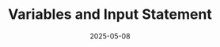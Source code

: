 ---
title: Variables and Input Statement
date: 2025-05-08
tags:
  - Notes 
  - IIT Madras
excludeSearch: false
weight: 5
---